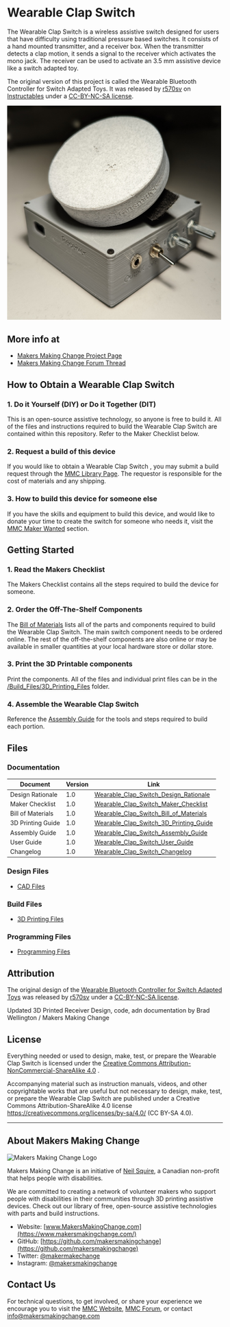 # Wearable Clap Switch

The Wearable Clap Switch is a wireless assistive switch designed for users that have difficulty using traditional pressure based switches. It consists of a hand mounted transmitter, and a receiver box. When the transmitter detects a clap motion, it sends a signal to the receiver which activates the mono jack. The receiver can be used to activate an 3.5 mm assistive device like a switch adapted toy.

The original version of this project is called the Wearable Bluetooth Controller for Switch Adapted Toys. It was released by [r570sv](https://www.instructables.com/member/r570sv/) on [Instructables](https://www.instructables.com/Wearable-BLE-Controller-for-Switch-Adapted-Toys/) under a [CC-BY-NC-SA license](https://creativecommons.org/licenses/by-nc-sa/4.0/).

<img src="Photos/Wearable_Clap_Switch.jpg" width="500" alt="Picture of Wearable Clap Switch.">

## More info at
- [Makers Making Change Project Page](https://makersmakingchange.com/project/wearable-clap-switch)
- [Makers Making Change Forum Thread](https://makersmakingchange.com/forum/topic/wearable-clap-switch/)

## How to Obtain a Wearable Clap Switch
### 1. Do it Yourself (DIY) or Do it Together (DIT)

This is an open-source assistive technology, so anyone is free to build it. All of the files and instructions required to build the Wearable Clap Switch are contained within this repository. Refer to the Maker Checklist below.

### 2. Request a build of this device

If you would like to obtain a Wearable Clap Switch , you may submit a build request through the [MMC Library Page](https://makersmakingchange.com/project/wearable-clap-switch/). The requestor is responsible for the cost of materials and any shipping.

### 3. How to build this device for someone else

If you have the skills and equipment to build this device, and would like to donate your time to create the switch for someone who needs it, visit the [MMC Maker Wanted](https://makersmakingchange.com/maker-wanted/) section.


## Getting Started

### 1. Read the Makers Checklist

The Makers Checklist contains all the steps required to build the device for someone.

### 2. Order the Off-The-Shelf Components

The [Bill of Materials](/Documentation/Wearable_Clap_Switch_BOM.xlsx) lists all of the parts and components required to build the Wearable Clap Switch. The main switch component needs to be ordered online. The rest of the off-the-shelf components are also online or may be available in smaller quantities at your local hardware store or dollar store.


### 3. Print the 3D Printable components

Print the components. All of the files and individual print files can be in the [/Build_Files/3D_Printing_Files](/Build_Files/3D_Printing_Files/) folder.

### 4. Assemble the Wearable Clap Switch

Reference the [Assembly Guide](/Documentation/Wearable_Clap_Switch_Assembly_Guide_V1.0.pdf) for the tools and steps required to build each portion.

## Files
### Documentation
| Document             | Version | Link |
|----------------------|---------|------|
| Design Rationale     | 1.0     | [Wearable_Clap_Switch_Design_Rationale](/Documentation/Wearable_Clap_Switch_Design_Rationale_V1.0.pdf)     |
| Maker Checklist      | 1.0     | [Wearable_Clap_Switch_Maker_Checklist](/Documentation/Wearable_Clap_Switch_Maker_Checklist_V1.0.pdf)     |
| Bill of Materials    | 1.0     | [Wearable_Clap_Switch_Bill_of_Materials](/Documentation/Wearable_Clap_Switch_BOM_V1.0.xlsx)     |
| 3D Printing Guide    | 1.0     | [Wearable_Clap_Switch_3D_Printing_Guide](/Documentation/Wearable_Clap_Switch_3D_Printing_Guide_V1.0.pdf)     |
| Assembly Guide       | 1.0     | [Wearable_Clap_Switch_Assembly_Guide](/Documentation/Wearable_Clap_Switch_Assembly_Guide_V1.0.pdf)     |
| User Guide           | 1.0     | [Wearable_Clap_Switch_User_Guide](/Documentation/Wearable_Clap_Switch_User_Guide_V1.0.pdf)    |
| Changelog            | 1.0     | [Wearable_Clap_Switch_Changelog](/Documentation/Wearable_Clap_Switch_Changelog_V1.0.pdf)     |

### Design Files
 - [CAD Files](/Build_Files/Design_Files)

### Build Files
 - [3D Printing Files](/Build_Files/3D_Printing)

### Programming Files
 - [Programming Files](/Code/Current_Code)

## Attribution
The original design of the [Wearable Bluetooth Controller for Switch Adapted Toys](https://www.instructables.com/Wearable-BLE-Controller-for-Switch-Adapted-Toys/) was released by [r570sv](https://www.instructables.com/member/r570sv/) under a [CC-BY-NC-SA license](https://creativecommons.org/licenses/by-nc-sa/4.0/).

Updated 3D Printed Receiver Design, code, adn documentation by Brad Wellington / Makers Making Change


## License
Everything needed or used to design, make, test, or prepare the Wearable Clap Switch is licensed under the [Creative Commons Attribution-NonCommercial-ShareAlike 4.0](https://creativecommons.org/licenses/by-nc-sa/4.0/) . 

Accompanying material such as instruction manuals, videos, and other copyrightable works that are useful but not necessary to design, make, test, or prepare the Wearable Clap Switch are published under a Creative Commons Attribution-ShareAlike 4.0 license https://creativecommons.org/licenses/by-sa/4.0/ (CC BY-SA 4.0).


---

## About Makers Making Change
<img src="https://www.makersmakingchange.com/wp-content/uploads/logo/mmc_logo.svg" width="500" alt="Makers Making Change Logo">

Makers Making Change is an initiative of [Neil Squire](https://www.neilsquire.ca/), a Canadian non-profit that helps people with disabilities.

We are committed to creating a network of volunteer makers who support people with disabilities in their communities through 3D printing assistive devices. Check out our library of free, open-source assistive technologies with parts and build instructions.

 - Website: [www.MakersMakingChange.com](https://www.makersmakingchange.com/)
 - GitHub: [https://github.com/makersmakingchange](https://github.com/makersmakingchange)
 - Twitter: [@makermakechange](https://twitter.com/makermakechange)
 - Instagram: [@makersmakingchange](https://www.instagram.com/makersmakingchange)



## Contact Us

For technical questions, to get involved, or share your experience we encourage you to visit the [MMC Website](https://www.makersmakingchange.com/), [MMC Forum](https://makersmakingchange.com/forum), or contact info@makersmakingchange.com
